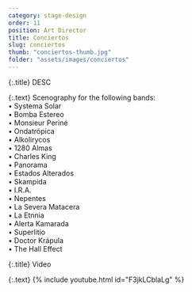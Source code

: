 ```yaml
---
category: stage-design
order: 11
position: Art Director
title: Conciertos
slug: conciertos
thumb: "conciertos-thumb.jpg"
folder: "assets/images/conciertos"
---
```


{:.title}
DESC

{:.text}
Scenography for the following bands:  
&bull; Systema Solar  
&bull; Bomba Estereo  
&bull; Monsieur Periné  
&bull; Ondatrópica  
&bull; Alkolirycos  
&bull; 1280 Almas  
&bull; Charles King  
&bull; Panorama  
&bull; Estados Alterados  
&bull; Skampida  
&bull; I.R.A.  
&bull; Nepentes  
&bull; La Severa Matacera  
&bull; La Etnnia  
&bull; Alerta Kamarada  
&bull; Superlitio  
&bull; Doctor Krápula  
&bull; The Hall Effect

{:.title}
Video

{:.text}
{% include youtube.html id="F3jkLCblaLg" %}
